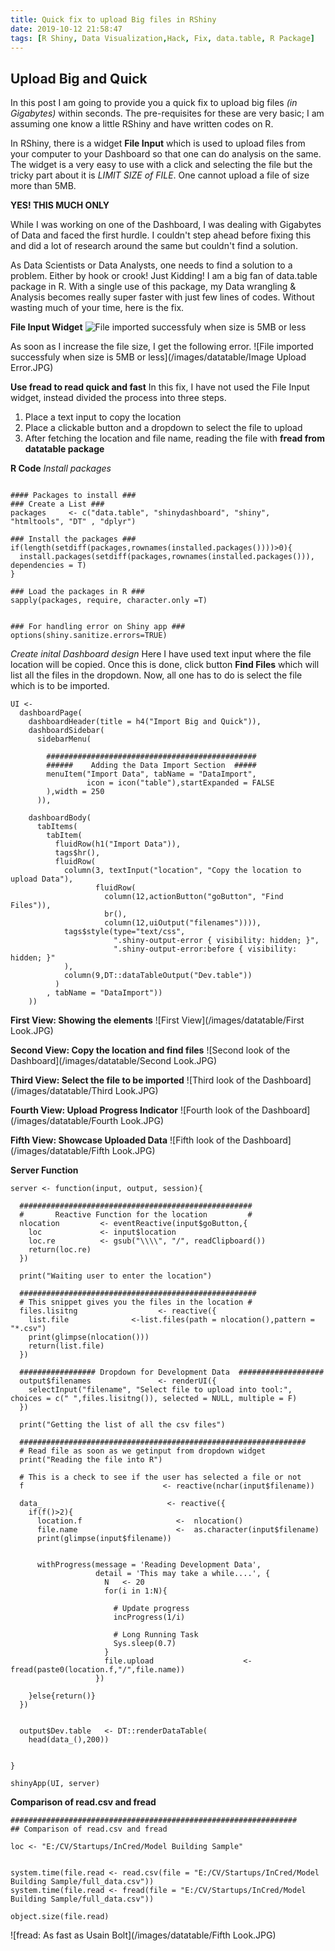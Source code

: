 ```yaml
---
title: Quick fix to upload Big files in RShiny
date: 2019-10-12 21:58:47
tags: [R Shiny, Data Visualization,Hack, Fix, data.table, R Package]
---
```


## Upload Big and Quick

In this post I am going to provide you a quick fix to upload big files _(in Gigabytes)_ within seconds. The pre-requisites for these are very basic; I am assuming one know a little RShiny and have written codes on R.

In RShiny, there is a widget **File Input** which is used to upload files from your computer to your Dashboard so that one can do analysis on the same. The widget is a very easy to use with a click and selecting the file but the tricky part about it is _LIMIT SIZE of FILE_. One cannot upload a file of size more than 5MB.

**YES! THIS MUCH ONLY**

While I was working on one of the Dashboard, I was dealing with Gigabytes of Data and faced the first hurdle. I couldn't step ahead before fixing this and did a lot of research around the same but couldn't find a solution.

As Data Scientists or Data Analysts, one needs to find a solution to a problem. Either by hook or crook! Just Kidding!
I am a big fan of data.table package in R. With a single use of this package, my Data wrangling & Analysis becomes really super faster with just few lines of codes. Without wasting much of your time, here is the fix.

**File Input Widget**
![File imported successfuly when size is 5MB or less](/images/datatable/Image_Upload_Complete.JPG)

As soon as I increase the file size, I get the following error.
![File imported successfuly when size is 5MB or less](/images/datatable/Image Upload Error.JPG)

**Use fread to read quick and fast**
In this fix, I have not used the File Input widget, instead divided the process into three steps. 
1. Place a text input to copy the location
1. Place a clickable button and a dropdown to select the file to upload
1. After fetching the location and file name, reading the file with **fread from datatable package**


**R Code**
_Install packages_
```

#### Packages to install ###
### Create a List ###
packages     <- c("data.table", "shinydashboard", "shiny", "htmltools", "DT" , "dplyr")

### Install the packages ###
if(length(setdiff(packages,rownames(installed.packages())))>0){
  install.packages(setdiff(packages,rownames(installed.packages())), dependencies = T)
}

### Load the packages in R ###
sapply(packages, require, character.only =T)


### For handling error on Shiny app ###
options(shiny.sanitize.errors=TRUE)

```
_Create inital Dashboard design_
Here I have used text input where the file location will be copied. Once this is done, click button **Find Files** which will list all the files in the dropdown. Now, all one has to do is select the file which is to be imported.

```
UI <-
  dashboardPage(
    dashboardHeader(title = h4("Import Big and Quick")),
    dashboardSidebar(
      sidebarMenu(

        ###############################################
        ######    Adding the Data Import Section  #####
        menuItem("Import Data", tabName = "DataImport",
                 icon = icon("table"),startExpanded = FALSE
        ),width = 250
      )),

    dashboardBody(
      tabItems(
        tabItem(
          fluidRow(h1("Import Data")),
          tags$hr(),
          fluidRow(
            column(3, textInput("location", "Copy the location to upload Data"),
                   fluidRow(
                     column(12,actionButton("goButton", "Find Files")),
                     br(),
                     column(12,uiOutput("filenames")))),
            tags$style(type="text/css",
                       ".shiny-output-error { visibility: hidden; }",
                       ".shiny-output-error:before { visibility: hidden; }"
            ),
            column(9,DT::dataTableOutput("Dev.table"))
          )
        , tabName = "DataImport"))
    ))   
```

**First View: Showing the elements**
![First View](/images/datatable/First Look.JPG)

**Second View: Copy the location and find files**
![Second look of the Dashboard](/images/datatable/Second Look.JPG)

**Third View: Select the file to be imported**
![Third look of the Dashboard](/images/datatable/Third Look.JPG)

**Fourth View: Upload Progress Indicator**
![Fourth look of the Dashboard](/images/datatable/Fourth Look.JPG)

**Fifth View: Showcase Uploaded Data**
![Fifth look of the Dashboard](/images/datatable/Fifth Look.JPG)


**Server Function**
```
server <- function(input, output, session){

  ####################################################
  #       Reactive Function for the location         #
  nlocation         <- eventReactive(input$goButton,{
    loc             <- input$location
    loc.re          <- gsub("\\\\", "/", readClipboard())
    return(loc.re)
  })

  print("Waiting user to enter the location")

  #####################################################
  # This snippet gives you the files in the location #
  files.lisitng                  <- reactive({
    list.file              <-list.files(path = nlocation(),pattern = "*.csv")
    print(glimpse(nlocation()))
    return(list.file)
  })

  ################# Dropdown for Development Data  ###################
  output$filenames               <- renderUI({
    selectInput("filename", "Select file to upload into tool:", choices = c(" ",files.lisitng()), selected = NULL, multiple = F)
  })

  print("Getting the list of all the csv files")

  ################################################################
  # Read file as soon as we getinput from dropdown widget
  print("Reading the file into R")

  # This is a check to see if the user has selected a file or not
  f                               <- reactive(nchar(input$filename))

  data_                            <- reactive({
    if(f()>2){
      location.f                     <-  nlocation()
      file.name                      <-  as.character(input$filename)
      print(glimpse(input$filename))


      withProgress(message = 'Reading Development Data',
                   detail = 'This may take a while....', {
                     N   <- 20
                     for(i in 1:N){

                       # Update progress
                       incProgress(1/i)

                       # Long Running Task
                       Sys.sleep(0.7)
                     }
                     file.upload                    <-  fread(paste0(location.f,"/",file.name))
                   })

    }else{return()}
  })


  output$Dev.table   <- DT::renderDataTable(
    head(data_(),200))


}

shinyApp(UI, server)
```

**Comparison of read.csv and fread**
```
################################################################
## Comparison of read.csv and fread

loc <- "E:/CV/Startups/InCred/Model Building Sample"


system.time(file.read <- read.csv(file = "E:/CV/Startups/InCred/Model Building Sample/full_data.csv"))
system.time(file.read <- fread(file = "E:/CV/Startups/InCred/Model Building Sample/full_data.csv"))

object.size(file.read)

```

![fread: As fast as Usain Bolt](/images/datatable/Fifth Look.JPG)



